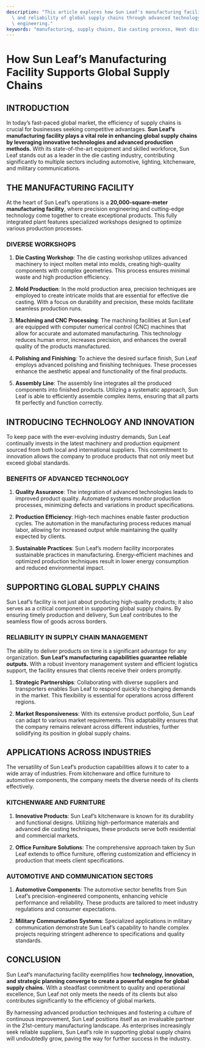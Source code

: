 ```yaml
---
description: "This article explores how Sun Leaf's manufacturing facility enhances the efficiency\
  \ and reliability of global supply chains through advanced technology and precision\
  \ engineering."
keywords: "manufacturing, supply chains, Die casting process, Heat dissipation performance"
---
```

# How Sun Leaf’s Manufacturing Facility Supports Global Supply Chains

## INTRODUCTION

In today’s fast-paced global market, the efficiency of supply chains is crucial for businesses seeking competitive advantages. **Sun Leaf’s manufacturing facility plays a vital role in enhancing global supply chains by leveraging innovative technologies and advanced production methods.** With its state-of-the-art equipment and skilled workforce, Sun Leaf stands out as a leader in the die casting industry, contributing significantly to multiple sectors including automotive, lighting, kitchenware, and military communications.

## THE MANUFACTURING FACILITY

At the heart of Sun Leaf’s operations is a **20,000-square-meter manufacturing facility**, where precision engineering and cutting-edge technology come together to create exceptional products. This fully integrated plant features specialized workshops designed to optimize various production processes. 

### DIVERSE WORKSHOPS

1. **Die Casting Workshop**: The die casting workshop utilizes advanced machinery to inject molten metal into molds, creating high-quality components with complex geometries. This process ensures minimal waste and high production efficiency.

2. **Mold Production**: In the mold production area, precision techniques are employed to create intricate molds that are essential for effective die casting. With a focus on durability and precision, these molds facilitate seamless production runs.

3. **Machining and CNC Processing**: The machining facilities at Sun Leaf are equipped with computer numerical control (CNC) machines that allow for accurate and automated manufacturing. This technology reduces human error, increases precision, and enhances the overall quality of the products manufactured.

4. **Polishing and Finishing**: To achieve the desired surface finish, Sun Leaf employs advanced polishing and finishing techniques. These processes enhance the aesthetic appeal and functionality of the final products.

5. **Assembly Line**: The assembly line integrates all the produced components into finished products. Utilizing a systematic approach, Sun Leaf is able to efficiently assemble complex items, ensuring that all parts fit perfectly and function correctly.

## INTRODUCING TECHNOLOGY AND INNOVATION

To keep pace with the ever-evolving industry demands, Sun Leaf continually invests in the latest machinery and production equipment sourced from both local and international suppliers. This commitment to innovation allows the company to produce products that not only meet but exceed global standards.

### BENEFITS OF ADVANCED TECHNOLOGY

1. **Quality Assurance**: The integration of advanced technologies leads to improved product quality. Automated systems monitor production processes, minimizing defects and variations in product specifications.

2. **Production Efficiency**: High-tech machines enable faster production cycles. The automation in the manufacturing process reduces manual labor, allowing for increased output while maintaining the quality expected by clients.

3. **Sustainable Practices**: Sun Leaf’s modern facility incorporates sustainable practices in manufacturing. Energy-efficient machines and optimized production techniques result in lower energy consumption and reduced environmental impact.

## SUPPORTING GLOBAL SUPPLY CHAINS

Sun Leaf’s facility is not just about producing high-quality products; it also serves as a critical component in supporting global supply chains. By ensuring timely production and delivery, Sun Leaf contributes to the seamless flow of goods across borders.

### RELIABILITY IN SUPPLY CHAIN MANAGEMENT

The ability to deliver products on time is a significant advantage for any organization. **Sun Leaf’s manufacturing capabilities guarantee reliable outputs.** With a robust inventory management system and efficient logistics support, the facility ensures that clients receive their orders promptly.

1. **Strategic Partnerships**: Collaborating with diverse suppliers and transporters enables Sun Leaf to respond quickly to changing demands in the market. This flexibility is essential for operations across different regions.

2. **Market Responsiveness**: With its extensive product portfolio, Sun Leaf can adapt to various market requirements. This adaptability ensures that the company remains relevant across different industries, further solidifying its position in global supply chains.

## APPLICATIONS ACROSS INDUSTRIES

The versatility of Sun Leaf’s production capabilities allows it to cater to a wide array of industries. From kitchenware and office furniture to automotive components, the company meets the diverse needs of its clients effectively.

### KITCHENWARE AND FURNITURE

1. **Innovative Products**: Sun Leaf’s kitchenware is known for its durability and functional designs. Utilizing high-performance materials and advanced die casting techniques, these products serve both residential and commercial markets.

2. **Office Furniture Solutions**: The comprehensive approach taken by Sun Leaf extends to office furniture, offering customization and efficiency in production that meets client specifications.

### AUTOMOTIVE AND COMMUNICATION SECTORS

1. **Automotive Components**: The automotive sector benefits from Sun Leaf’s precision-engineered components, enhancing vehicle performance and reliability. These products are tailored to meet industry regulations and consumer expectations.

2. **Military Communication Systems**: Specialized applications in military communication demonstrate Sun Leaf’s capability to handle complex projects requiring stringent adherence to specifications and quality standards.

## CONCLUSION

Sun Leaf’s manufacturing facility exemplifies how **technology, innovation, and strategic planning converge to create a powerful engine for global supply chains.** With a steadfast commitment to quality and operational excellence, Sun Leaf not only meets the needs of its clients but also contributes significantly to the efficiency of global markets.

By harnessing advanced production techniques and fostering a culture of continuous improvement, Sun Leaf positions itself as an invaluable partner in the 21st-century manufacturing landscape. As enterprises increasingly seek reliable suppliers, Sun Leaf’s role in supporting global supply chains will undoubtedly grow, paving the way for further success in the industry.
